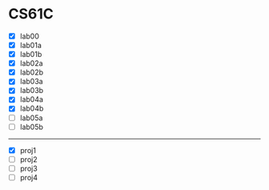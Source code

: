 # CS61C

- [x] lab00
- [x] lab01a
- [x] lab01b
- [x] lab02a
- [x] lab02b
- [x] lab03a
- [x] lab03b
- [x] lab04a
- [x] lab04b
- [ ] lab05a
- [ ] lab05b

---

- [x] proj1
- [ ] proj2
- [ ] proj3
- [ ] proj4
